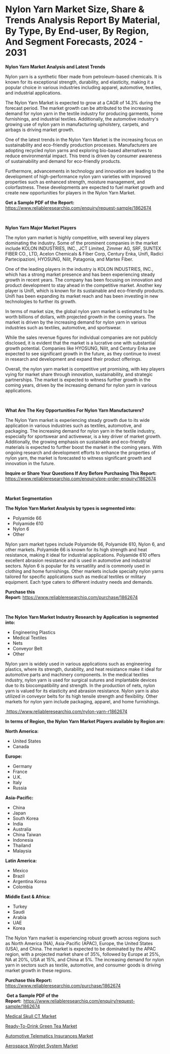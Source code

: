 <p><h1>Nylon Yarn Market Size, Share & Trends Analysis Report By Material, By Type, By End-user, By Region, And Segment Forecasts, 2024 - 2031</h1></p><p><strong>Nylon Yarn Market Analysis and Latest Trends</strong></p>
<p><p>Nylon yarn is a synthetic fiber made from petroleum-based chemicals. It is known for its exceptional strength, durability, and elasticity, making it a popular choice in various industries including apparel, automotive, textiles, and industrial applications.</p><p>The Nylon Yarn Market is expected to grow at a CAGR of 14.3% during the forecast period. The market growth can be attributed to the increasing demand for nylon yarn in the textile industry for producing garments, home furnishings, and industrial textiles. Additionally, the automotive industry's growing use of nylon yarn in manufacturing upholstery, carpets, and airbags is driving market growth.</p><p>One of the latest trends in the Nylon Yarn Market is the increasing focus on sustainability and eco-friendly production processes. Manufacturers are adopting recycled nylon yarns and exploring bio-based alternatives to reduce environmental impact. This trend is driven by consumer awareness of sustainability and demand for eco-friendly products.</p><p>Furthermore, advancements in technology and innovation are leading to the development of high-performance nylon yarn varieties with improved properties such as enhanced strength, moisture management, and colorfastness. These developments are expected to fuel market growth and create new opportunities for players in the Nylon Yarn Market.</p></p>
<p><strong>Get a Sample PDF of the Report:&nbsp;</strong> <a href="https://www.reliableresearchiq.com/enquiry/request-sample/1862674">https://www.reliableresearchiq.com/enquiry/request-sample/1862674</a></p>
<p>&nbsp;</p>
<p><strong>Nylon Yarn Major Market Players</strong></p>
<p><p>The nylon yarn market is highly competitive, with several key players dominating the industry. Some of the prominent companies in the market include KOLON INDUSTRIES, INC., JCT Limited, Zimmer AG, SRF, SUNTEX FIBER CO., LTD, Acelon Chemicals & Fiber Corp, Century Enka, Unifi, Radici Partecipazioni, HYOSUNG, Nilit, Patagonia, and Martex Fiber.</p><p>One of the leading players in the industry is KOLON INDUSTRIES, INC., which has a strong market presence and has been experiencing steady growth in recent years. The company has been focusing on innovation and product development to stay ahead in the competitive market. Another key player is Unifi, which is known for its sustainable and eco-friendly products. Unifi has been expanding its market reach and has been investing in new technologies to further its growth.</p><p>In terms of market size, the global nylon yarn market is estimated to be worth billions of dollars, with projected growth in the coming years. The market is driven by the increasing demand for nylon yarn in various industries such as textiles, automotive, and sportswear.</p><p>While the sales revenue figures for individual companies are not publicly disclosed, it is evident that the market is a lucrative one with substantial growth potential. Companies like HYOSUNG, Nilit, and Century Enka are expected to see significant growth in the future, as they continue to invest in research and development and expand their product offerings.</p><p>Overall, the nylon yarn market is competitive yet promising, with key players vying for market share through innovation, sustainability, and strategic partnerships. The market is expected to witness further growth in the coming years, driven by the increasing demand for nylon yarn in various applications.</p></p>
<p>&nbsp;</p>
<p><strong>What Are The Key Opportunities For Nylon Yarn Manufacturers?</strong></p>
<p><p>The Nylon Yarn market is experiencing steady growth due to its wide application in various industries such as textiles, automotive, and packaging. The increasing demand for nylon yarn in the textile industry, especially for sportswear and activewear, is a key driver of market growth. Additionally, the growing emphasis on sustainable and eco-friendly materials is expected to further boost the market in the coming years. With ongoing research and development efforts to enhance the properties of nylon yarn, the market is forecasted to witness significant growth and innovation in the future.</p></p>
<p><strong>Inquire or Share Your Questions If Any Before Purchasing This Report:</strong> <a href="https://www.reliableresearchiq.com/enquiry/pre-order-enquiry/1862674">https://www.reliableresearchiq.com/enquiry/pre-order-enquiry/1862674</a></p>
<p>&nbsp;</p>
<p><strong>Market Segmentation</strong></p>
<p><strong>The Nylon Yarn Market Analysis by types is segmented into:</strong></p>
<p><ul><li>Polyamide 66</li><li>Polyamide 610</li><li>Nylon 6</li><li>Other</li></ul></p>
<p><p>Nylon yarn market types include Polyamide 66, Polyamide 610, Nylon 6, and other markets. Polyamide 66 is known for its high strength and heat resistance, making it ideal for industrial applications. Polyamide 610 offers excellent abrasion resistance and is used in automotive and industrial sectors. Nylon 6 is popular for its versatility and is commonly used in clothing and home furnishings. Other markets include specialty nylon yarns tailored for specific applications such as medical textiles or military equipment. Each type caters to different industry needs and demands.</p></p>
<p><strong>Purchase this Report:&nbsp;</strong><a href="https://www.reliableresearchiq.com/purchase/1862674">https://www.reliableresearchiq.com/purchase/1862674</a></p>
<p>&nbsp;</p>
<p><strong>The Nylon Yarn Market Industry Research by Application is segmented into:</strong></p>
<p><ul><li>Engineering Plastics</li><li>Medical Textiles</li><li>Nets</li><li>Conveyor Belt</li><li>Other</li></ul></p>
<p><p>Nylon yarn is widely used in various applications such as engineering plastics, where its strength, durability, and heat resistance make it ideal for automotive parts and machinery components. In the medical textiles industry, nylon yarn is used for surgical sutures and implantable devices due to its biocompatibility and strength. In the production of nets, nylon yarn is valued for its elasticity and abrasion resistance. Nylon yarn is also utilized in conveyor belts for its high tensile strength and flexibility. Other markets for nylon yarn include packaging, apparel, and home furnishings.</p></p>
<p><a href="https://www.reliableresearchiq.com/nylon-yarn-r1862674">&nbsp;https://www.reliableresearchiq.com/nylon-yarn-r1862674</a></p>
<p><strong>In terms of Region, the Nylon Yarn Market Players available by Region are:</strong></p>
<p>
    <p> <strong> North America: </strong>
        <ul>
            <li>United States</li>
            <li>Canada</li>
        </ul>
        </p> 
    <p> <strong> Europe: </strong>
        <ul>
            <li>Germany</li>
            <li>France</li>
            <li>U.K.</li>
            <li>Italy</li>
            <li>Russia</li>
        </ul>
        </p> 
    <p> <strong> Asia-Pacific: </strong>
        <ul>
            <li>China</li>
            <li>Japan</li>
            <li>South Korea</li>
            <li>India</li>
            <li>Australia</li>
            <li>China Taiwan</li>
            <li>Indonesia</li>
            <li>Thailand</li>
            <li>Malaysia</li>
        </ul>
        </p> 
    <p> <strong> Latin America: </strong>
        <ul>
            <li>Mexico</li>
            <li>Brazil</li>
            <li>Argentina Korea</li>
            <li>Colombia</li>
        </ul>
        </p> 
    <p> <strong> Middle East & Africa: </strong>
        <ul>
            <li>Turkey</li>
            <li>Saudi</li>
            <li>Arabia</li>
            <li>UAE</li>
            <li>Korea</li>
        </ul>
    </p>
    </p>
<p><p>The Nylon Yarn market is experiencing robust growth across regions such as North America (NA), Asia-Pacific (APAC), Europe, the United States (USA), and China. The market is expected to be dominated by the APAC region, with a projected market share of 35%, followed by Europe at 25%, NA at 20%, USA at 15%, and China at 5%. The increasing demand for nylon yarn in sectors such as textile, automotive, and consumer goods is driving market growth in these regions.</p></p>
<p><strong>Purchase this Report: </strong><a href="https://www.reliableresearchiq.com/purchase/1862674">https://www.reliableresearchiq.com/purchase/1862674</a></p>
<p>&nbsp;<strong>Get a Sample PDF of the Report:&nbsp;&nbsp;</strong><a href="https://www.reliableresearchiq.com/enquiry/request-sample/1862674">https://www.reliableresearchiq.com/enquiry/request-sample/1862674</a></p>
<p><strong></strong></p>
<p><p><a href="https://github.com/josephpullman6599/Market-Research-Report-List-1/blob/main/medical-skull-ct-market.md">Medical Skull CT Market</a></p><p><a href="https://github.com/jakobeblake56/Market-Research-Report-List-1/blob/main/ready-to-drink-green-tea-market.md">Ready-To-Drink Green Tea Market</a></p><p><a href="https://medium.com/@neilrogers69/automotive-telematics-insurances-industry-analysis-report-its-market-size-share-trends-by-ddab2115a8c0">Automotive Telematics Insurances Market</a></p><p><a href="https://medium.com/@sallyselcenk46/aerospace-winglet-system-market-forecasts-market-trends-and-impact-analysis-2024-2031-6180c71a5db3">Aerospace Winglet System Market</a></p></p>